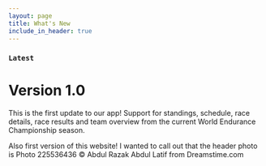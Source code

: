 ```yaml
---
layout: page
title: What's New
include_in_header: true
---
```




### `Latest`
# **Version 1.0**
This is the first update to our app!  Support for standings, schedule, race details, race results and team overview from the current World Endurance Championship season.

Also first version of this website!  I wanted to call out that the header photo is Photo 225536436 © Abdul Razak Abdul Latif from Dreamstime.com

<br>